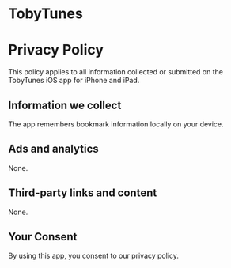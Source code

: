 # TobyTunes

# Privacy Policy
This policy applies to all information collected or submitted on the TobyTunes iOS app for iPhone and iPad.

## Information we collect
The app remembers bookmark information locally on your device.

## Ads and analytics
None.

## Third-party links and content
None.

## Your Consent
By using this app, you consent to our privacy policy.
